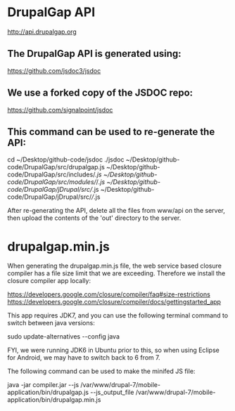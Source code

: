 # DrupalGap API

  http://api.drupalgap.org

## The DrupalGap API is generated using:

  https://github.com/jsdoc3/jsdoc

## We use a forked copy of the JSDOC repo:

  https://github.com/signalpoint/jsdoc

## This command can be used to re-generate the API:

  cd ~/Desktop/github-code/jsdoc
  ./jsdoc ~/Desktop/github-code/DrupalGap/src/drupalgap.js ~/Desktop/github-code/DrupalGap/src/includes/*.js ~/Desktop/github-code/DrupalGap/src/modules/*/*.js ~/Desktop/github-code/DrupalGap/jDrupal/src/*.js ~/Desktop/github-code/DrupalGap/jDrupal/src/*/*.js

After re-generating the API, delete all the files from www/api on the server,
then upload the contents of the 'out' directory to the server.

# drupalgap.min.js

When generating the drupalgap.min.js file, the web service based closure
compiler has a file size limit that we are exceeding. Therefore we install
the closure compiler app locally:

https://developers.google.com/closure/compiler/faq#size-restrictions
https://developers.google.com/closure/compiler/docs/gettingstarted_app

This app requires JDK7, and you can use the following terminal command to switch
between java versions:

sudo update-alternatives --config java

FYI, we were running JDK6 in Ubuntu prior to this, so when using Eclipse for
Android, we may have to switch back to 6 from 7.

The following command can be used to make the minifed JS file:

java -jar compiler.jar --js /var/www/drupal-7/mobile-application/bin/drupalgap.js --js_output_file /var/www/drupal-7/mobile-application/bin/drupalgap.min.js

